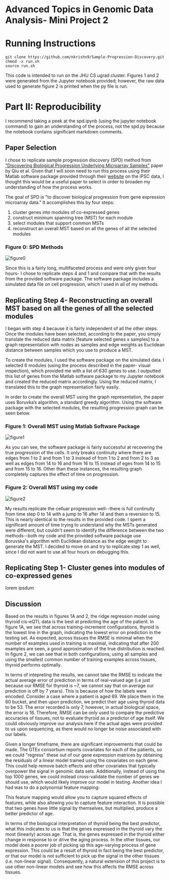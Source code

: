 
# Advanced Topics in Genomic Data Analysis- Mini Project 2 #

# Running Instructions #
```
git clone https://github.com/nkrishn9/Sample-Progression-Discovery.git
chmod -x run.sh
source run.sh
```
This code is intended to run on the JHU CS ugrad cluster. Figures 1 and 2 were generated from the Jupyter notebook provided; however, the raw data used to generate figure 2 is printed when the py file is run. 

# Part II: Reproducibility #

I recommend taking a peek at the spd.ipynb (using the jupyter notebook command) to gain an understanding of the process, not the spd.py because the notebook contains significant markdown comments. 

## Paper Selection ##
I chose to replicate sample progression discovery (SPD) method from ["Discovering Biological Progression Underlying Microarray Samples"](https://github.com/nkrishn9/Sample-Progression-Discovery/blob/master/spd.PDF) paper by Qiu et al. Given that I will soon need to run this process using their Matlab software package provided through their [website](http://pengqiu.gatech.edu/software/SPD/index.html) on the iPSC data, I thought this would be a useful paper to select in order to broaden my understanding of how the process works. 

The goal of SPD is "to discover biological progression from gene expression microarray data." It accomplishes this by four steps: 
1) cluster genes into modules of co-expressed genes
2) construct minimum spanning tree (MST) for each module
3) select modules that support common MSTs
4) reconstruct an overall MST based on all the genes of all the selected modules

### Figure 0: SPD Methods ###
![figure0]

Since this is a fairly long, multifaceted process and were only given four hours- I chose to replicate steps 4 and 1 and compare that with the results from the provided software package. The software package includes a simulated data file on cell progression, which I used in all of my methods. 

## Replicating Step 4- Reconstructing an overall MST based on all the genes of all the selected modules ##

I began with step 4 because it is fairly independent of all the other steps. Once the modules have been selected, according to the paper, you simply translate the reduced data matrix [feature selected genes x samples] to a graph representation with nodes as samples and edge weights as Euclidean distance between samples which you use to produce a MST. 

To create the modules, I used the software package on the simulated data. I selected 6 modules (using the process described in the paper- visual inspection), which provided me with a list of 630 genes to use. I outputted this list of genes from the Matlab software package to my Jupyter notebook and created the reduced matrix accordingly. Using the reduced matrix, I translated this to the graph representation fairly easily. 

In order to create the overall MST using the graph representation, the paper uses Boruvka’s algorithm, a standard greedy algorithm. Using the software package with the selected modules, the resulting progression graph can be seen below.

### Figure 1: Overall MST using Matlab Software Package ###
![figure1]

As you can see, the software package is fairly successful at recovering the true progression of the cells. It only breaks continuity where there are edges from 1 to 2 and from 1 to 3 instead of from 1 to 2 and from 2 to 3 as well as edges from 14 to 16 and from 16 to 15 instead of eges from 14 to 15 and from 15 to 16. Other than these instances, the resulting graph completely captures the effect of time on progression. 

### Figure 2: Overall MST using my code ####
![figure2]

My results replicate the celluar progression well--there is full continuity from time step 0 to 14 with a jump to 16 after 14 and then a reversion to 15. This is nearly identical to the results in the provided code.  I spent a significant amount of time trying to understand why the MSTs generated were different, but couldn't seem to identify the difference between the two methods--both my code and the provided software package use Boruvska's algorithm with Euclidean distance as the edge weight to generate the MST. I decided to move on and try to replicate step 1 as well, since I did not want to use all four hours on debugging this.

## Replicating Step 1- Cluster genes into modules of co-expressed genes ##
lorem ipsdum 
 


## Discussion ##
Based on the results in figures 1A and 2, the ridge regression model using thyroid cis-eQTL data is the best at predicting the age of the patient. In figure 1A, we see that across training-increment configurations, thyroid is the lowest line in the graph, indicating the lowest error on prediction in the testing set. As expected, across tissues the RMSE is minimal when the number of examples used in training is maximial, indicating that after 200 examples are seen, a good approximation of the true distribution is reached. In figure 2, we can see that in both configurations, using all samples and using the smallest common number of training examples across tissues, thyroid performs optimally. 

In terms of intepreting the results, we cannot take the RMSE to indicate the actual average error of prediction in terms of real-valued age (i.e just because our RMSE for thyroid is ~7, we cannot say that on average our prediction is off by 7 years). This is because of how the labels were encoded. Consider a case where a patient is aged 69. We place them in the 60 bucket, and then upon prediction, we predict their age using thyroid data to be 53. The error recorded is only 7, however, in actual biological space, the error is 16. Therefore, RMSE can be only used to compare the predictive accuracies of tissues, not to evaluate thyroid as a predictor of age itself. We could obviously improve our analysis here if the actual ages were provided to us upon sequencing, as there would no longer be noise associated with our labels. 

Given a longer timeframe, there are significant improvements that could be made. The GTEx consortium reports covariates for each of the patients, so we could "regress" these out of our gene expression matrices by obtaining the residuals of a linear model trained using the covariates on each gene. This could help remove batch effects and other covariates that typically overpower the signal in genomic data sets. Additionally, instead of using the top 1000 genes, we could instead cross-validate the number of genes we should use, which would likely improve our model in testing. Another idea I had was to do a polynomial feature mapping:


This feature mapping would allow you to capture squared effects of features, while also allowing you to capture feature interaction. It is possible that two genes have little signal by themselves, but multiplied, produce a better predictor of age. 

In terms of the biological interpretation of thyroid being the best predictor, what this indicates to us is that the genes expressed in the thyroid vary the most (linearly) across age. That is, the genes expressed in the thyroid either change in response to or drive the aging process. In the other tissues, our model does a poorer job of picking up this age-varying process of gene expression. This could be a result of thyroid in fact being the best predictor, or that our model is not sufficient to pick up the signal in the other tissues (i.e. non-linear signal). Consequently, a natural extension of this project is to use other non-linear models and see how this affects the RMSE across tissues. 

[figure0]: https://github.com/nkrishn9/Sample-Progression-Discovery/blob/master/figures/figure_0.png
[figure1]: https://github.com/nkrishn9/Sample-Progression-Discovery/blob/master/figures/figure_1.png
[figure2]: https://github.com/nkrishn9/Sample-Progression-Discovery/blob/master/figures/figure_2.png
